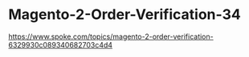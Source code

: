 # Magento-2-Order-Verification-34
https://www.spoke.com/topics/magento-2-order-verification-6329930c089340682703c4d4
